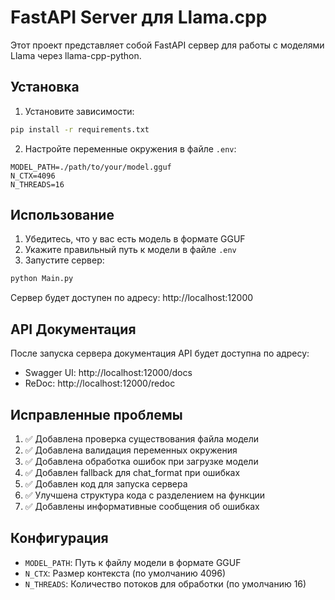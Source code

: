 # FastAPI Server для Llama.cpp

Этот проект представляет собой FastAPI сервер для работы с моделями Llama через llama-cpp-python.

## Установка

1. Установите зависимости:
```bash
pip install -r requirements.txt
```

2. Настройте переменные окружения в файле `.env`:
```env
MODEL_PATH=./path/to/your/model.gguf
N_CTX=4096
N_THREADS=16
```

## Использование

1. Убедитесь, что у вас есть модель в формате GGUF
2. Укажите правильный путь к модели в файле `.env`
3. Запустите сервер:

```bash
python Main.py
```

Сервер будет доступен по адресу: http://localhost:12000

## API Документация

После запуска сервера документация API будет доступна по адресу:
- Swagger UI: http://localhost:12000/docs
- ReDoc: http://localhost:12000/redoc

## Исправленные проблемы

1. ✅ Добавлена проверка существования файла модели
2. ✅ Добавлена валидация переменных окружения
3. ✅ Добавлена обработка ошибок при загрузке модели
4. ✅ Добавлен fallback для chat_format при ошибках
5. ✅ Добавлен код для запуска сервера
6. ✅ Улучшена структура кода с разделением на функции
7. ✅ Добавлены информативные сообщения об ошибках

## Конфигурация

- `MODEL_PATH`: Путь к файлу модели в формате GGUF
- `N_CTX`: Размер контекста (по умолчанию 4096)
- `N_THREADS`: Количество потоков для обработки (по умолчанию 16)